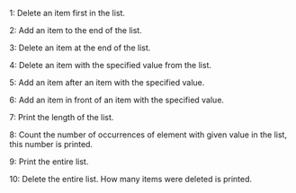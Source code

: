 1: Delete an item first in the list.

2: Add an item to the end of the list.

3: Delete an item at the end of the list.

4: Delete an item with the specified value from the list.

5: Add an item after an item with the specified value.

6: Add an item in front of an item with the specified value.

7: Print the length of the list.

8: Count the number of occurrences of element with given value in the list, this number is printed.

9: Print the entire list.

10: Delete the entire list. How many items were deleted is printed.
